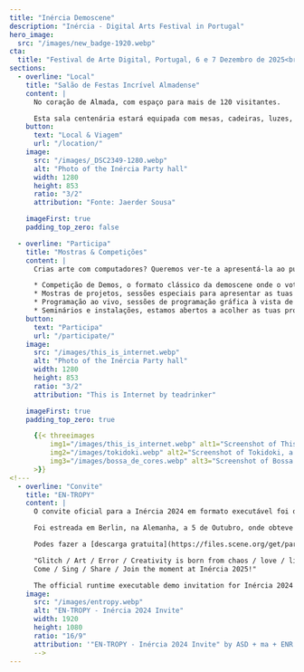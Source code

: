 ```yaml
---
title: "Inércia Demoscene"
description: "Inércia - Digital Arts Festival in Portugal"
hero_image:
  src: "/images/new_badge-1920.webp"
cta:
  title: "Festival de Arte Digital, Portugal, 6 e 7 Dezembro de 2025<br />Mostra-nos o que tens feito!"
sections:
  - overline: "Local"
    title: "Salão de Festas Incrível Almadense"
    content: |
      No coração de Almada, com espaço para mais de 120 visitantes.

      Esta sala centenária estará equipada com mesas, cadeiras, luzes, projeção full HD e sistema de som adequado para mostrar ao mundo os teus trabalhos de arte digital.
    button:
      text: "Local & Viagem"
      url: "/location/"
    image:
      src: "/images/_DSC2349-1280.webp"
      alt: "Photo of the Inércia Party hall"
      width: 1280
      height: 853
      ratio: "3/2"
      attribution: "Fonte: Jaerder Sousa"

    imageFirst: true
    padding_top_zero: false

  - overline: "Participa"
    title: "Mostras & Competições"
    content: |
      Crias arte com computadores? Queremos ver-te a apresentá-la ao público na Inércia! Temos vários modos de participação:

      * Competição de Demos, o formato clássico da demoscene onde o voto do público determina o vencedor.
      * Mostras de projetos, sessões especiais para apresentar as tuas obras digitais originais sem escrutínio de votação do público.
      * Programação ao vivo, sessões de programação gráfica à vista de todos.
      * Seminários e instalações, estamos abertos a acolher as tuas propostas.
    button:
      text: "Participa"
      url: "/participate/"
    image:
      src: "/images/this_is_internet.webp"
      alt: "Photo of the Inércia Party hall"
      width: 1280
      height: 853
      ratio: "3/2"
      attribution: "This is Internet by teadrinker"

    imageFirst: true
    padding_top_zero: true

      {{< threeimages
          img1="/images/this_is_internet.webp" alt1="Screenshot of This Is Internet, a demo by teadrinker" caption1="'This Is Internet' by teadrinker (2023)"
          img2="/images/tokidoki.webp" alt2="Screenshot of Tokidoki, a demo by Gaia Space Agency" caption2="'Tokidoki' by Gaia Space Agency (2022)"
          img3="/images/bossa_de_cores.webp" alt3="Screenshot of Bossa de Cores, a demo by 5711 & Accession & Farbrausch" caption3="'Bossa de Cores' by 5711 & Accession & Farbrausch (2020)"
      >}}
<!---
  - overline: "Convite"
    title: "EN-TROPY"
    content: |
      O convite oficial para a Inércia 2024 em formato executável foi desenvolvido em colaboração entre os Andromeda Software Development, minimalartifact e Enough Records.

      Foi estreada em Berlin, na Alemanha, a 5 de Outubro, onde obteve o segundo lugar na competição de demos da Deadline 2024.

      Podes fazer a [descarga gratuita](https://files.scene.org/get/parties/2024/deadline24/pc_demo/asd-ma-er-entropy.zip) através da página da scene.org e executar no teu próprio computador, se tiveres sistema operativo Windows e uma placa gráfica moderna.

      "Glitch / Art / Error / Creativity is born from chaos / love / life.
      Come / Sing / Share / Join the moment at Inércia 2025!"

      The official runtime executable demo invitation for Inércia 2024 was developed in collaboration between Andromeda Software Development, minimalartifact and Enough Records.
    image:
      src: "/images/entropy.webp"
      alt: "EN-TROPY - Inércia 2024 Invite"
      width: 1920
      height: 1080
      ratio: "16/9"
      attribution: '"EN-TROPY - Inércia 2024 Invite" by ASD + ma + ENR'
      -->
---
```

